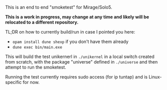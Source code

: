 This is an end to end "smoketest" for Mirage/Solo5.

**This is a work in progress, may change at any time and likely will be relocated to a different repository.**

TL;DR on how to currently build/run in case I pointed you here:

- `opam install dune shexp` if you don't have them already
- `dune exec bin/main.exe`

This will build the test unikernerl in `./unikernel` in a local switch created from scratch, with the package "universe" defined in `./universe` and then attempt to run the smoketest. 

Running the test currently requires sudo access (for ip tuntap) and is Linux-specific for now.
